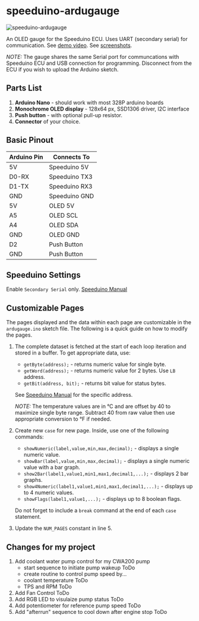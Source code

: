 # speeduino-ardugauge

![speeduino-ardugauge](images/ardugauge.jpeg)

An OLED gauge for the Speeduino ECU. Uses UART (secondary serial) for communication. See [demo video](https://youtu.be/CHvzBlRpPmE). See [screenshots](images/).

_NOTE:_ The gauge shares the same Serial port for communcations with Speeduino ECU and USB connection for programming. Disconnect from the ECU if you wish to upload the Arduino sketch.

## Parts List

1. **Arduino Nano** - should work with most 328P arduino boards
2. **Monochrome OLED display** - 128x64 px, SSD1306 driver, I2C interface
3. **Push button** - with optional pull-up resistor.
4. **Connector** of your choice.

## Basic Pinout

| Arduino Pin | Connects To   |
| ----------- | ------------- |
| 5V          | Speeduino 5V  |
| D0-RX       | Speeduino TX3 |
| D1-TX       | Speeduino RX3 |
| GND         | Speeduino GND |
| 5V          | OLED 5V       |
| A5          | OLED SCL      |
| A4          | OLED SDA      |
| GND         | OLED GND      |
| D2          | Push Button   |
| GND         | Push Button   |

## Speeduino Settings

Enable `Secondary Serial` only. [Speeduino Manual](https://wiki.speeduino.com/en/Secondary_Serial_IO_interface)

## Customizable Pages

The pages displayed and the data within each page are customizable in the `ardugauge.ino` sketch file. The following is a quick guide on how to modify the pages.

1. The complete dataset is fetched at the start of each loop iteration and stored in a buffer. To get appropriate data, use:

   - `getByte(address);` - returns numeric value for single byte.
   - `getWord(address);` - returns numeric value for 2 bytes. Use `LB` address.
   - `getBit(address, bit);` - returns bit value for status bytes.

   See [Speeduino Manual](https://wiki.speeduino.com/en/Secondary_Serial_IO_interface) for the specific address.

   _NOTE:_ The temperature values are in °C and are offset by 40 to maximize single byte range. Subtract 40 from raw value then use appropriate conversion to °F if needed.

2. Create new `case` for new page. Inside, use one of the following commands:

   - `showNumeric(label,value,min,max,decimal);` - displays a single numeric value.
   - `showBar(label,value,min,max,decimal);` - displays a single numeric value with a bar graph.
   - `show2Bar(label1,value1,min1,max1,decimal1,...);` - displays 2 bar graphs.
   - `show4Numeric(label1,value1,min1,max1,decimal1,...);` - displays up to 4 numeric values.
   - `showFlags(label1,value1,...);` - displays up to 8 boolean flags.

   Do not forget to include a `break` command at the end of each `case` statement.

3. Update the `NUM_PAGES` constant in line 5.

## Changes for my project

1. Add coolant water pump control for my CWA200 pump
   - start sequence to initiate pump wakeup                 ToDo
   - create routine to control pump speed by...       
   - coolant temperature                                    ToDo
   - TPS and RPM                                            ToDo
2. Add Fan Control                                          ToDo
3. Add RGB LED to visulaize pump status                     ToDo
4. Add potentiometer for reference pump speed               ToDo
5. Add "afterrun" sequence to cool down after engine stop   ToDo
